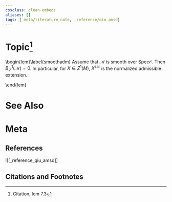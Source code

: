 ```yaml
---
cssclass: clean-embeds
aliases: []
tags: [_meta/literature_note, _reference/qiu_amsd]
---
```

# Topic[^1]
\begin{lem}\label{smoothadm}
Assume that ${\mathcal {M}}$ is smooth over ${\mathrm{Spec}} {\mathcal {O}}$. Then $B_{\mathcal {L}}^1({\mathcal {M}})=0$. In particular, 
for $X\in Z^1(M)$,  $X^{\mathrm{zar}}$ is the normalized admissible extension.

\end{lem}

# See Also

# Meta
## References
![[_reference_qiu_amsd]]


## Citations and Footnotes
[^1]: Citation, lem 7.3